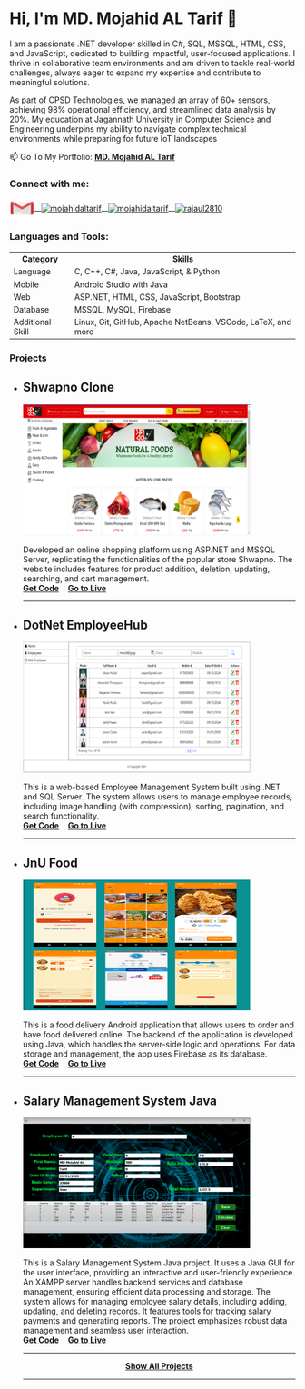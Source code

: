 # Hi, I'm MD. Mojahid AL Tarif 👋
I am a passionate .NET developer skilled in C#, SQL, MSSQL, HTML, CSS, and JavaScript, dedicated to building impactful, user-focused applications. I thrive in collaborative team environments and am driven to tackle real-world challenges, always eager to expand my expertise and contribute to meaningful solutions.

As part of CPSD Technologies, we managed an array of 60+ sensors, achieving 98% operational efficiency, and streamlined data analysis by 20%. My education at Jagannath University in Computer Science and Engineering underpins my ability to navigate complex technical environments while preparing for future IoT landscapes

📫 Go To My Portfolio: <a href="https://mojahidaltarif28.github.io/portfolio/"><strong>MD. Mojahid AL Tarif</strong></a>

<h3 align="left">Connect with me:</h3>
<p align="left">
  <a href="mailto:mojahidaltarif78@gmail.com" >
    <img align="center" src="https://raw.githubusercontent.com/mojahidaltarif28/mojahidaltarif28/7adf4d8252064781d89067228fc7b9c9c1d48f61/Images/icons8-gmail.svg" alt="mojahidaltarif" height="34" width="44" /> &nbsp;
  </a>
  <a href="https://www.linkedin.com/in/mojahidaltarif/" target="blank">
    <img align="center" src="https://raw.githubusercontent.com/rahuldkjain/github-profile-readme-generator/master/src/images/icons/Social/linked-in-alt.svg" alt="mojahidaltarif" height="30" width="40" /> &nbsp;
  </a>
  <a href="https://www.facebook.com/mojahidal.tarif.1" target="blank">
    <img align="center" src="https://raw.githubusercontent.com/rahuldkjain/github-profile-readme-generator/master/src/images/icons/Social/facebook.svg" alt="mojahidaltarif" height="30" width="40" /> &nbsp;
  </a>
  <a href="https://codeforces.com/profile/mojahidaltarif" target="blank">
    <img align="center" src="https://encrypted-tbn0.gstatic.com/images?q=tbn:ANd9GcQFtDsTEfs3adnrB-FjulnTaSH6mMoP_7ea_g&s" alt="rajaul2810" height="30" width="40" />
  </a>
</p>

<h3 align="left">Languages and Tools:</h3>

<table>
  <tr>
    <th>Category</th>
    <th>Skills</th>
  </tr>
  <tr>
    <td>Language</td>
    <td> C, C++, C#, Java, JavaScript, & Python</td>
  </tr>
  <tr>
    <td>Mobile</td>
    <td>Android Studio with Java</td>
  </tr>
  <tr>
    <td>Web</td>
    <td> ASP.NET, HTML, CSS, JavaScript, Bootstrap</td>
  </tr>
  <tr>
    <td>Database</td>
    <td>MSSQL, MySQL, Firebase</td>
  </tr>
  <tr>
    <td>Additional Skill</td>
    <td>Linux, Git, GitHub, Apache NetBeans, VSCode, LaTeX, and more</td>
  </tr>
</table>


<h3 align="left">Projects</h3>

- ## Shwapno Clone 
  <img src="https://raw.githubusercontent.com/mojahidaltarif28/mojahidaltarif28/refs/heads/main/Images/image.png" alt="Description of image" width="400" height="230"/>

    Developed an online shopping platform using ASP.NET and MSSQL Server, replicating the functionalities of the popular store Shwapno. The website includes features for product addition, deletion, updating, searching, and cart management.\
  **[Get Code](https://github.com/mojahidaltarif28/ShwapnoCloneProject)**&nbsp;&nbsp;&nbsp; **[Go to Live](http://shwapno.somee.com/)**
  <hr>

- ## DotNet EmployeeHub
  <img src="https://github.com/mojahidaltarif28/mojahidaltarif28/blob/main/Images/employeehub.png?raw=true" alt="Description of image" width="400" height="230"/>

    This is a web-based Employee Management System built using .NET and SQL Server. The system allows users to manage employee records, including image handling (with compression), sorting, pagination, and search functionality.\
  **[Get Code](https://github.com/mojahidaltarif28/EmployeeManagement)**&nbsp;&nbsp;&nbsp; **[Go to Live](https://mojahidaltarifemployee.bsite.net/)**
  <hr>

- ## JnU Food
  <img src="https://github.com/mojahidaltarif28/mojahidaltarif28/blob/main/Images/food-delivery.png?raw=true" alt="Description of image" width="400" height="230"/>

    This is a food delivery Android application that allows users to order and have food delivered online. The backend of the application is developed using Java, which handles   the server-side logic and operations. For data storage and management, the app uses Firebase as its database.\
  **[Get Code](https://github.com/mojahidaltarif28/JnUFood)**&nbsp;&nbsp;&nbsp; **[Go to Live](https://www.youtube.com/watch?v=BJt5K3pCLDA)**
  <hr>
  
- ## Salary Management System Java
  <img src="https://github.com/mojahidaltarif28/mojahidaltarif28/blob/main/Images/Salary-java.png?raw=true" alt="Description of image" width="400" height="230"/>

    This is a Salary Management System Java project. It uses a Java GUI for the user interface, providing an interactive and user-friendly experience. An XAMPP server handles backend services and database management, ensuring efficient data processing and storage. The system allows for managing employee salary details, including adding, updating, and deleting records. It features tools for tracking salary payments and generating reports. The project emphasizes robust data management and seamless user interaction.\
  **[Get Code](https://github.com/mojahidaltarif28/Salary-Management-System-JAVA/tree/main/src/salary/management/system/dbms)**&nbsp;&nbsp;&nbsp; **[Go to Live](https://www.youtube.com/watch?v=KMJFcLbhatw)**
  <hr>
  
   <p align="center">
  <a href="https://mojahidaltarif28.github.io/portfolio/project.html"><strong>Show All Projects</strong></a>
    </p>
    
  <hr>
